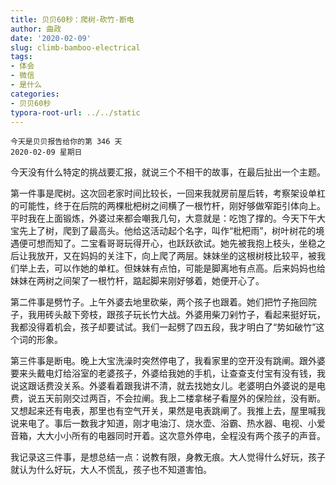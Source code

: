 ```yaml
---
title: 贝贝60秒：爬树-砍竹-断电 
author: 曲政
date: '2020-02-09'
slug: climb-bamboo-electrical
tags:
- 体会
- 微信
- 是什么
categories:
- 贝贝60秒
typora-root-url: ../../static
---
```

```
今天是贝贝报告给你的第 346 天   
2020-02-09 星期日
```

今天没有什么特定的挑战要汇报，就说三个不相干的故事，在最后扯出一个主题。

第一件事是爬树。这次回老家时间比较长，一回来我就房前屋后转，考察架设单杠的可能性，终于在后院的两棵枇杷树之间横了一根竹杆，刚好够做窄距引体向上。平时我在上面锻炼，外婆过来都会嘲我几句，大意就是：吃饱了撑的。今天下午大宝先上了树，爬到了最高头。他给这活动起个名字，叫作“枇杷雨”，树叶树花的境遇便可想而知了。二宝看哥哥玩得开心，也跃跃欲试。她先被我抱上枝头，坐稳之后让我放开，又在妈妈的关注下，向上爬了两层。妹妹坐的这根树枝比较平，被我们举上去，可以作她的单杠。但妹妹有点怕，可能是脚离地有点高。后来妈妈也给妹妹在两树之间架了一根竹杆，踮起脚来刚好够着，她便开心了。

第二件事是劈竹子。上午外婆去地里砍柴，两个孩子也跟着。她们把竹子拖回院子，我用砖头敲下旁枝，跟孩子玩长竹大战。外婆用柴刀剁竹子，看起来挺好玩，我都没得着机会，孩子却要试试。我们一起劈了四五段，我才明白了“势如破竹”这个词的形象。

第三件事是断电。晚上大宝洗澡时突然停电了，我看家里的空开没有跳阐。跟外婆要来头戴电灯给浴室的老婆孩子，外婆给我她的手机，让查查支付宝有没有钱，我说这跟话费没关系。外婆看着跟我讲不清，就去找她女儿。老婆明白外婆说的是电费，说五天前刚交过两百，不会拉阐。我上二楼拿梯子看屋外的保险丝，没有断。又想起来还有电表，那里也有空气开关，果然是电表跳阐了。我推上去，屋里喊我说来电了。事后一数我才知道，刚才电油汀、烧水壶、浴霸、热水器、电视、小爱音箱，大大小小所有的电器同时开着。这次意外停电，全程没有两个孩子的声音。

我记录这三件事，是想总结一点：说教有限，身教无痕。大人觉得什么好玩，孩子就认为什么好玩，大人不慌乱，孩子也不知道害怕。

